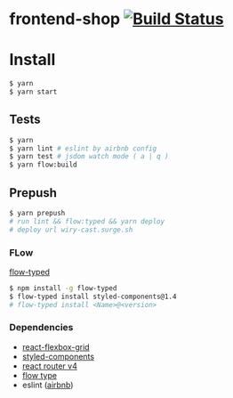 # frontend-shop [![Build Status](https://travis-ci.org/stk-dmitry/adidas-shop-frontend.svg?branch=master)](https://travis-ci.org/stk-dmitry/adidas-shop-frontend)

# Install
```sh
$ yarn
$ yarn start
```

## Tests
```sh
$ yarn
$ yarn lint # eslint by airbnb config
$ yarn test # jsdom watch mode ( a | q )
$ yarn flow:build
```

## Prepush
```sh
$ yarn prepush
# run lint && flow:typed && yarn deploy
# deploy url wiry-cast.surge.sh
```

### FLow
[flow-typed](https://github.com/flowtype/flow-typed/tree/master/definitions/npm)
```sh
$ npm install -g flow-typed
$ flow-typed install styled-components@1.4
# flow-typed install <Name>@<version>
```

### Dependencies
- [react-flexbox-grid](https://github.com/roylee0704/react-flexbox-grid)
- [styled-components](https://github.com/styled-components/styled-components)
- [react router v4](https://reacttraining.com/react-router/web/api/)
- [flow type](https://github.com/flowtype/flow-typed)
- eslint ([airbnb](https://github.com/airbnb/javascript/tree/master/packages/eslint-config-airbnb))
